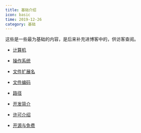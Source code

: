 ```yaml
---
title: 基础介绍
icon: basic
time: 2019-12-26
category: 基础
---
```


这些是一些最为基础的内容，是后来补充进博客中的，供访客查阅。

<!-- more -->

- [计算机](computer.md)

- [操作系统](OS.md)

- [文件扩展名](file-extension.md)

- [文件编码](encoding.md)

- [路径](path.md)

- [开发简介](debug.md)

- [许可介绍](license.md)

- [开源与免费](open-source-and-free.md)
